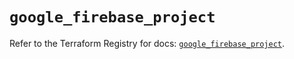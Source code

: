 # `google_firebase_project`

Refer to the Terraform Registry for docs: [`google_firebase_project`](https://registry.terraform.io/providers/hashicorp/google-beta/6.10.0/docs/resources/google_firebase_project).
